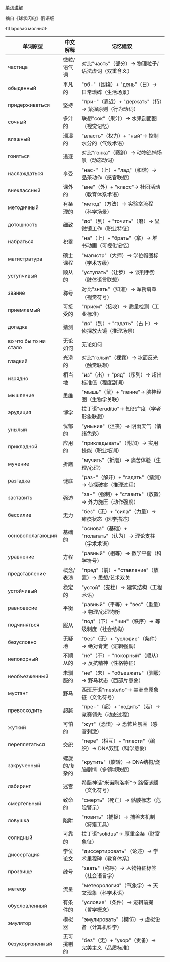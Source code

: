 [单词讲解](https://www.bilibili.com/audio/au4879275?type=1?type=6)

摘自《球状闪电》俄语版

《Шаровая молния》

| 单词原型          | 中文解释               | 记忆建议                                   |
|------------------|----------------------|------------------------------------------|
| частица          | 微粒/语气词           | 对比"часть"（部分）→ 物理粒子/语法虚词（双重含义）      |
| обыденный        | 平凡的               | "об-"（围绕）+ "день"（日）→ 日常琐碎（生活场景）      |
| придерживаться   | 坚持                 | "при-"（靠近）+ "держать"（持）→ 紧握原则（行为动词）  |
| сочный           | 多汁的               | 联想"сок"（果汁）→ 水果剖面图（视觉记忆）             |
| влажный          | 潮湿的               | "власть"（权力）+ "ный"→ 控制水分的（气候术语）        |
| гоняться         | 追逐                 | 对比"гонка"（赛跑）→ 动物追捕场景（动态动词）          |
| наслаждаться     | 享受                 | "нас-"（上）+ "лад"（和谐）→ 品茶动作（感官联想）      |
| внеклассный      | 课外的               | "вне"（外）+ "класс"→ 社团活动（教育体系术语）         |
| методичный       | 有条理的             | "метод"（方法）→ 实验室流程（科学场景）               |
| дотошность       | 细致                 | "до"（到）+ "точить"（磨）→ 显微镜工作（职业特征）      |
| набраться        | 积累                 | "на"（上）+ "брать"（拿）→ 堆书动画（可视化记忆）       |
| магистратура     | 硕士课程             | "магистр"（大师）→ 学位帽图标（学术等级）              |
| уступчивый       | 顺从的               | "уступать"（让步）→ 谈判手势（肢体语言联想）            |
| звание           | 称号                 | 对比"знать"（知道）→ 军衔肩章（视觉符号）              |
| приемлемый       | 可接受的             | "прием"（接收）→ 质量检测（工业标准）                 |
| догадка          | 猜测                 | "до"（到）+ "гадать"（占卜）→ 侦探放大镜（推理场景）    |
| во что бы то ни стало | 无论如何       | 无论如何             |
| гладкий          | 光滑的               | 对比"голый"（裸露）→ 冰面反光（触觉联想）              |
| изрядно          | 相当地               | "из"（出）+ "ряд"（序列）→ 超出标准值（程度副词）       |
| мышление         | 思维                 | "мышь"（鼠）+ "ление"→ 脑神经图（生物学关联）          |
| эрудиция          | 博学                 | 拉丁语"eruditio"→ 知识广度（学者形象联想）           |
| унылый            | 忧郁的               | "уныние"（沮丧）→ 阴雨天气（情绪色彩）               |
| прикладной        | 应用的               | "прикладывать"（附加）→ 实用技能（职业培训）           |
| мучение           | 折磨                 | "мучить"（折磨）→ 痛苦体验（生理/心理）              |
| разгадка          | 谜底                 | "раз-"（解开）+ "гадать"（猜测）→ 侦探破案（推理过程）  |
| заставить         | 强迫                 | "за-"（强制）+ "ставить"（放置）→ 外力施压（动作强度）   |
| бессилие          | 无力                 | "без"（无）+ "сила"（力量）→ 瘫痪状态（医学描述）       |
| основополагающий   | 基础的               | "основа"（基础）+ "полагать"（认为）→ 理论支柱（学术术语）|
| уравнение         | 方程                 | "равный"（相等）→ 数学平衡（科学符号）                |
| представление      | 概念/表演            | "пред"（前）+ "ставление"（放置）→ 思想/艺术双关        |
| устойчивый        | 稳定的               | "устой"（支柱）→ 建筑结构（工程术语）                 |
| равновесие        | 平衡                 | "равный"（平等）+ "вес"（重量）→ 物理/心理均衡          |
| подчиняться        | 服从                 | "под"（下）+ "чин"（秩序）→ 等级制度（社会结构）         |
| безусловно        | 无疑地               | "без"（无）+ "условие"（条件）→ 绝对肯定（逻辑强调）      |
| непокорный        | 不顺从的             | "не"（不）+ "покорный"（顺从）→ 反抗精神（性格特征）     |
| необъезженный     | 未驯服的             | "не"（未）+ "объезжать"（驯服）→ 野马状态（西部片意象）   |
| мустанг           | 野马                 | 西班牙语"mesteño"→ 美洲草原象征（文化符号）            |
| превосходить      | 超越                 | "пре-"（超）+ "ходить"（走）→ 竞赛领先（动态过程）       |
| жуткий            | 可怕的               | "жут"（恐惧）→ 恐怖片氛围（感官刺激）                 |
| переплетаться    | 交织                 | "пере"（相互）+ "плести"（编织）→ DNA双链（科学意象）    |
| закрученный     | 螺旋的/复杂的         | "крутить"（旋转）→ DNA结构/烧脑剧情（多领域联想）      |
| лабиринт        | 迷宫                 | 希腊神话"米诺陶洛斯"→ 路径谜题（文化符号）             |
| смертельный     | 致命的               | "смерть"（死亡）→ 骷髅标志（危险警示）                |
| ловушка        | 陷阱                 | "ловить"（捕捉）→ 捕兽夹机制（狩猎工具）               |
| солидный       | 可靠的               | 拉丁语"solidus"→ 厚重金条（财富象征）                 |
| диссертация    | 学位论文             | "диссертировать"（论述）→ 学术里程碑（教育体系）         |
| прозвище       | 绰号                 | "звать"（称呼）→ 人物特征标签（社会语言学）             |
| метеор         | 流星                 | "метеорология"（气象学）→ 天文现象（科学术语）          |
| обусловленный  | 有条件的             | "условие"（条件）→ 逻辑前提（哲学概念）                |
| эмулятор       | 模拟器               | "эмулировать"（模仿）→ 虚拟设备（计算机科学）            |
| безукоризненный | 无可挑剔的           | "без"（无）+ "укор"（责备）→ 完美主义（品质标准）         |